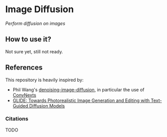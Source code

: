 # Image Diffusion

_Perform diffusion on images_

## How to use it?

Not sure yet, still not ready.

## References

This repository is heavily inspired by:

* Phil Wang's [denoising-image-diffusion](https://github.com/lucidrains/denoising-diffusion-pytorch), in particular the use of [ConvNexts](https://arxiv.org/abs/2201.03545)
* [GLIDE: Towards Photorealistic Image Generation and Editing with Text-Guided Diffusion Models](https://arxiv.org/abs/2112.10741)

### Citations

TODO
